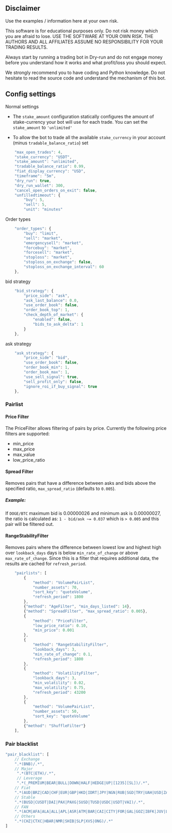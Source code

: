 ## Disclaimer

Use the examples / information here at your own risk.


This software is for educational purposes only. Do not risk money which
you are afraid to lose. USE THE SOFTWARE AT YOUR OWN RISK. THE AUTHORS
AND ALL AFFILIATES ASSUME NO RESPONSIBILITY FOR YOUR TRADING RESULTS.

Always start by running a trading bot in Dry-run and do not engage money
before you understand how it works and what profit/loss you should
expect.

We strongly recommend you to have coding and Python knowledge. Do not
hesitate to read the source code and understand the mechanism of this bot.


## Config settings

Normal settings

- The `stake_amount` configuration statically configures the amount of stake-currency your bot will use for each trade. You can set the `stake_amount` to `'unlimited'`

- To allow the bot to trade all the available `stake_currency` in your account (minus `tradable_balance_ratio`) set


```javascript
    "max_open_trades": 4,
    "stake_currency": "USDT",
    "stake_amount": "unlimited",
    "tradable_balance_ratio": 0.99,
    "fiat_display_currency": "USD",
    "timeframe": "5m",
    "dry_run": true,
    "dry_run_wallet": 300,
    "cancel_open_orders_on_exit": false,
    "unfilledtimeout": {
        "buy": 5,
        "sell": 5,
        "unit": "minutes"
```

Order types

```javascript
    "order_types": {
        "buy": "limit",
        "sell": "market",
        "emergencysell": "market",
        "forcebuy": "market",
        "forcesell": "market",
        "stoploss": "market",
        "stoploss_on_exchange": false,
        "stoploss_on_exchange_interval": 60
    },
```

bid strategy

```javascript
    "bid_strategy": {
        "price_side": "ask",
        "ask_last_balance": 0.0,
        "use_order_book": false,
        "order_book_top": 1,
        "check_depth_of_market": {
            "enabled": false,
            "bids_to_ask_delta": 1
        }
    },
```  

ask strategy

```javascript
    "ask_strategy": {
        "price_side": "bid",
        "use_order_book": false,
        "order_book_min": 1,
        "order_book_max": 1,
        "use_sell_signal": true,
        "sell_profit_only": false,
        "ignore_roi_if_buy_signal": true
    },
```  

### Pairlist



#### Price Filter

The PriceFilter allows filtering of pairs by price. Currently the following price filters are supported:

- min_price
- max_price
- max_value
- low_price_ratio

#### Spread Filter

Removes pairs that have a difference between asks and bids above the specified ratio, `max_spread_ratio` (defaults to `0.005`).

##### Example:

If `DOGE/BTC` maximum bid is 0.00000026 and minimum ask is 0.00000027, the ratio is calculated as: `1 - bid/ask ~= 0.037` which is `> 0.005` and this pair will be filtered out.

#### RangeStabilityFilter
Removes pairs where the difference between lowest low and highest high over `lookback_days` days is below `min_rate_of_change` or above `max_rate_of_change`. Since this is a filter that requires additional data, the results are cached for `refresh_period`.



```javascript
    "pairlists": [
        {
			"method": "VolumePairList",
			"number_assets": 70,
			"sort_key": "quoteVolume",
			"refresh_period": 1800
		},
		{"method": "AgeFilter", "min_days_listed": 14},
		{"method": "SpreadFilter", "max_spread_ratio": 0.005},
		{
			"method": "PriceFilter",
			"low_price_ratio": 0.10,
			"min_price": 0.001
		},
		{
			"method": "RangeStabilityFilter",
			"lookback_days": 3,
			"min_rate_of_change": 0.1,
			"refresh_period": 1800
		},
		{
			"method": "VolatilityFilter",
			"lookback_days": 3,
			"min_volatility": 0.02,
			"max_volatility": 0.75,
			"refresh_period": 43200
		},
		{
			"method": "VolumePairList",
			"number_assets": 50,
			"sort_key": "quoteVolume"
		},
        {"method": "ShuffleFilter"}
    ],
```

### Pair blacklist
```javascript
"pair_blacklist": [
    // Exchange
    ".*(BNB)/.*",
    // Major
     ".*(BTC|ETH)/.*",
     // Leverage
     ".*(_PREMIUM|BEAR|BULL|DOWN|HALF|HEDGE|UP|[1235][SL])/.*",
    // Fiat
    ".*(AUD|BRZ|CAD|CHF|EUR|GBP|HKD|IDRT|JPY|NGN|RUB|SGD|TRY|UAH|USD|ZAR)/.*",
    // Stable
    ".*(BUSD|CUSDT|DAI|PAX|PAXG|SUSD|TUSD|USDC|USDT|VAI)/.*",
    // FAN
    ".*(ACM|AFA|ALA|ALL|APL|ASR|ATM|BAR|CAI|CITY|FOR|GAL|GOZ|IBFK|JUV|LEG|LOCK-1|NAVI|NMR|NOV|OG|PFL|PSG|ROUSH|STV|TH|TRA|UCH|UFC|YBO)/.*",
    // Others
    ".*(CHZ|CTXC|HBAR|NMR|SHIB|SLP|XVS|ONG)/.*"
]
```
